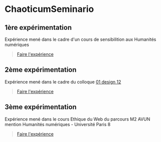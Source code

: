 # ChaoticumSeminario

## 1ère expérimentation
Expérience mené dans le cadre d'un cours de sensibilition aux Humanités numériques
> [Faire l'expérience](https://samszo.github.io/ChaoticumSeminario/AleaConf.html "Aléa conférence")

## 2ème expérimentation
Expérience mené dans le cadre du colloque [01 design 12](http://01design.eu/12/ )
> [Faire l'expérience](https://samszo.github.io/ChaoticumSeminario/AleaConfins.html "Aléa confins")

## 3ème expérimentation
Expérience mené dans le cours Ethique du Web du parcours M2 AVUN mention Humanités numériques - Université Paris 8
> [Faire l'expérience](https://samszo.github.io/ChaoticumSeminario/AleaAVUN.html "Aléa AVUN")
